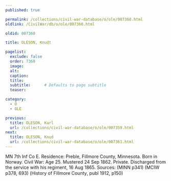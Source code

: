 ```yaml
---
published: true

permalink: /collections/civil-war-database/o/ole/007360.html
oldlink: /CivilWar/db/o/ole/007360.html

oldid: 007360

title: OLESON, Knudt

pagelist:
  exclude: false
  order: 7360
  image: 
  alt:
  caption:
  title:
  subtitle:      # Defaults to page subtitle
  teaser:

category: 
  - O 
  - OLE

previous:
  title: OLESON, Karl
  url: /collections/civil-war-database/o/ole/007359.html  
next:
  title: OLESON, Knud
  url: /collections/civil-war-database/o/ole/007361.html   
---
```

MN 7th Inf Co E. Residence: Preble, Fillmore County, Minnesota. Born in Norway. Civil War: Age 25. Mustered 24 Sep 1862. Private. Discharged from the service with his regiment, 16 Aug 1865. Sources: (MINN p341) (MCIW p378, 693) (&#147;History of Fillmore County&#148;, publ 1912, p150)